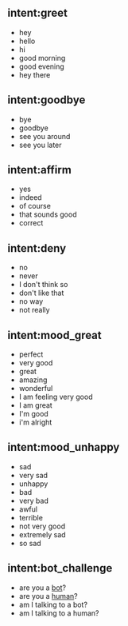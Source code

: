 <!---->
## intent:greet
- hey
- hello
- hi
- good morning
- good evening
- hey there

## intent:goodbye
- bye
- goodbye
- see you around
- see you later

## intent:affirm
- yes
- indeed
- of course
- that sounds good
- correct

## intent:deny
- no
- never
- I don't think so
- don't like that
- no way
- not really

## intent:mood_great
- perfect
- very good
- great
- amazing
- wonderful
- I am feeling very good
- I am great
- I'm good
- i'm alright

## intent:mood_unhappy
- sad
- very sad
- unhappy
- bad
- very bad
- awful
- terrible
- not very good
- extremely sad
- so sad

## intent:bot_challenge
- are you a [bot](bot)?
- are you a [human](human)?
- am I talking to a bot?
- am I talking to a human?
